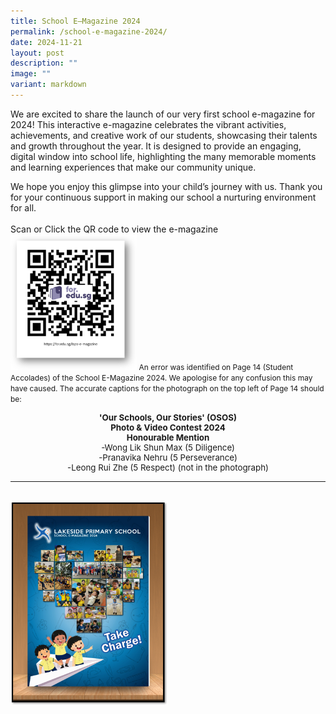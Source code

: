 ```yaml
---
title: School E–Magazine 2024
permalink: /school-e-magazine-2024/
date: 2024-11-21
layout: post
description: ""
image: ""
variant: markdown
---
```

We are excited to share the launch of our very first school e-magazine for 2024! This interactive e-magazine celebrates the vibrant activities, achievements, and creative work of our students, showcasing their talents and growth throughout the year. It is designed to provide an engaging, digital window into school life, highlighting the many memorable moments and learning experiences that make our community unique.

We hope you enjoy this glimpse into your child’s journey with us. Thank you for your continuous support in making our school a nurturing environment for all.
<br><br>
Scan or Click the QR code to view the e-magazine <a style="text-decoration: none" href="https://for.edu.sg/lsps-e-magazine"><img src="/images/Happenings/E%20MAGAZINE/emag_qrcode.png" style="width: 40%; height: 40%;"></a>
<span style="font-size: 9pt;">An error was identified on Page 14 (Student Accolades) of the School E-Magazine 2024. We apologise for any confusion this may have caused. The accurate captions for the photograph on the top left of Page 14 should be:<br></span>
<center style="font-size: 10pt;"><b>'Our Schools, Our Stories' (OSOS)</b><br>
<b>Photo &amp; Video Contest 2024</b><br>
<b>Honourable Mention</b>
<br>
-Wong Lik Shun Max (5 Diligence)<br>
-Pranavika Nehru (5 Perseverance)<br>
-Leong Rui Zhe (5 Respect) (not in the photograph)</center>
<hr><br>
<img src="/images/Happenings/E%20MAGAZINE/emag_poster.png" style="width: 50%; height: 50%;">